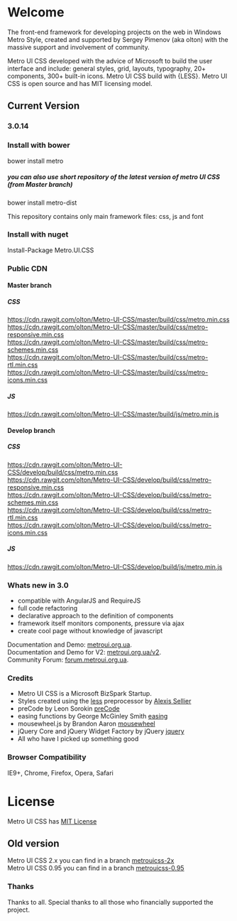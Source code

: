 # Welcome
The front-end framework for developing projects on the web in Windows Metro Style, created and supported by Sergey Pimenov (aka olton) with the massive support and involvement of community.   

Metro UI CSS developed with the advice of Microsoft to build the user interface and include: general styles, grid, layouts, typography, 20+ components, 300+ built-in icons. Metro UI CSS build with {LESS}. Metro UI CSS is open source and has MIT licensing model.
 
## Current Version

### 3.0.14

### Install with bower
 bower install metro

##### you can also use short repository of the latest version of metro UI CSS (from Master branch)
 bower install metro-dist
 
 This repository contains only main framework files: css, js and font
 

### Install with nuget
Install-Package Metro.UI.CSS

### Public CDN

#### Master branch
##### CSS
 
https://cdn.rawgit.com/olton/Metro-UI-CSS/master/build/css/metro.min.css<br />
https://cdn.rawgit.com/olton/Metro-UI-CSS/master/build/css/metro-responsive.min.css<br /> 
https://cdn.rawgit.com/olton/Metro-UI-CSS/master/build/css/metro-schemes.min.css<br />
https://cdn.rawgit.com/olton/Metro-UI-CSS/master/build/css/metro-rtl.min.css<br />
https://cdn.rawgit.com/olton/Metro-UI-CSS/master/build/css/metro-icons.min.css<br />

##### JS

https://cdn.rawgit.com/olton/Metro-UI-CSS/master/build/js/metro.min.js

#### Develop branch
##### CSS

https://cdn.rawgit.com/olton/Metro-UI-CSS/develop/build/css/metro.min.css<br />
https://cdn.rawgit.com/olton/Metro-UI-CSS/develop/build/css/metro-responsive.min.css<br /> 
https://cdn.rawgit.com/olton/Metro-UI-CSS/develop/build/css/metro-schemes.min.css<br />
https://cdn.rawgit.com/olton/Metro-UI-CSS/develop/build/css/metro-rtl.min.css<br />
https://cdn.rawgit.com/olton/Metro-UI-CSS/develop/build/css/metro-icons.min.css<br />
 
##### JS

https://cdn.rawgit.com/olton/Metro-UI-CSS/develop/build/js/metro.min.js


### Whats new in 3.0
+ compatible with AngularJS and RequireJS
+ full code refactoring
+ declarative approach to the definition of components
+ framework itself monitors components, pressure via ajax
+ create cool page without knowledge of javascript

 Documentation and Demo: [metroui.org.ua](http://metroui.org.ua/).   
 Documentation and Demo for V2: [metroui.org.ua/v2](http://metroui.org.ua/v2).   
 Community Forum: [forum.metroui.org.ua](http://forum.metroui.org.ua).  

### Credits
- Metro UI CSS is a Microsoft BizSpark Startup.
- Styles created using the [less](http://lesscss.org) preprocessor by  [Alexis Sellier](https://github.com/cloudhead)
- preCode by Leon Sorokin [preCode](https://github.com/leeoniya/preCode.js)
- easing functions by George McGinley Smith [easing](http://gsgd.co.uk/sandbox/jquery/easing/)
- mousewheel.js by Brandon Aaron [mousewheel](http://brandonaaron.net)
- jQuery Core and jQuery Widget Factory by jQuery [jquery](https://jquery.com/)
- All who have I picked up something good

### Browser Compatibility
IE9+, Chrome, Firefox, Opera, Safari

# License
Metro UI CSS has [MIT License](http://metroui.org.ua/license.html)

## Old version
Metro UI CSS 2.x you can find in a branch [metrouicss-2x](https://github.com/olton/Metro-UI-CSS/tree/metrouicss-2x)     
Metro UI CSS 0.95 you can find in a branch [metrouicss-0.95](https://github.com/olton/Metro-UI-CSS/tree/metrouicss-0.95) 

### Thanks
Thanks to all. Special thanks to all those who financially supported the project.